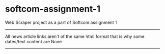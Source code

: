 # softcom-assignment-1
Web Scraper project as a part of Softcom assignment 1
************************************************************
All news article links aren't of the same html format that is why some dates/text content are None

***********************************************************
